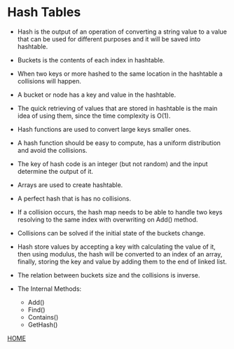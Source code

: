 # **Hash Tables**

* Hash is the output of an operation of converting a string value to a value that can be used for different purposes and it will be saved into hashtable.

* Buckets is the contents of each index in hashtable.

* When two keys or more hashed to the same location in the hashtable a collisions will happen.

* A bucket or node has a key and value in the hashtable.
* The quick retrieving of values that are stored in hashtable is the main idea of using them, since the time complexity is O(1).
* Hash functions are used to convert large keys smaller ones.
* A hash function should be easy to compute, has a uniform distribution and avoid the collisions.

* The key of hash code is an integer (but not random) and the input determine the output of it. 
* Arrays are used to create hashtable.
* A perfect hash that is has no collisions.
* If a collision occurs, the hash map needs to be able to handle two keys resolving to the same index with overwriting on Add() method.
* Collisions can be solved if the initial state of the buckets change.
* Hash store values by accepting a key with calculating the value of it, then using modulus, the hash will be converted to an index of an array, finally, storing the key and value by adding them to the end of linked list.
* The relation between buckets size and the collisions is inverse.

* The Internal Methods:
  * Add()
  * Find()
  * Contains()
  * GetHash()


[HOME](https://malkhaleel88.github.io/reading-notes)

